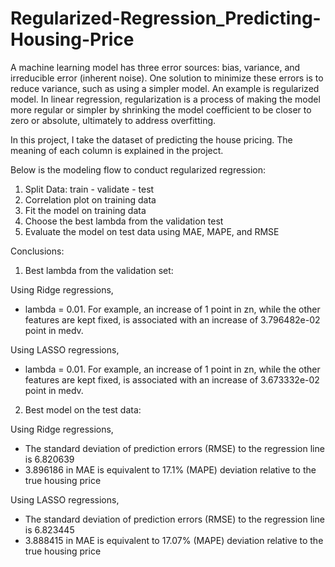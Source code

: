 # Regularized-Regression_Predicting-Housing-Price
A machine learning model has three error sources: bias, variance, and irreducible error (inherent noise). One solution to minimize these errors is to reduce variance, such as using a simpler model. An example is regularized model. In linear regression, regularization is a process of making the model more regular or simpler by shrinking the model coefficient to be closer to zero or absolute, ultimately to address overfitting. 

In this project, I take the dataset of predicting the house pricing. The meaning of each column is explained in the project.

Below is the modeling flow to conduct regularized regression:
1. Split Data: train - validate - test
2. Correlation plot on training data
3. Fit the model on training data
4. Choose the best lambda from the validation test
5. Evaluate the model on test data using MAE, MAPE, and RMSE

Conclusions:
1. Best lambda from the validation set:

Using Ridge regressions,

- lambda = 0.01. For example, an increase of 1 point in zn, while the other features are kept fixed, is associated with an increase of 3.796482e-02 point in medv.

Using LASSO regressions,

- lambda = 0.01. For example, an increase of 1 point in zn, while the other features are kept fixed, is associated with an increase of 3.673332e-02 point in medv.

2. Best model on the test data:

Using Ridge regressions,

- The standard deviation of prediction errors (RMSE) to the regression line is 6.820639
- 3.896186 in MAE is equivalent to 17.1% (MAPE) deviation relative to the true housing price

Using LASSO regressions,  
- The standard deviation of prediction errors (RMSE) to the regression line is 6.823445
- 3.888415 in MAE is equivalent to 17.07% (MAPE) deviation relative to the true housing price
